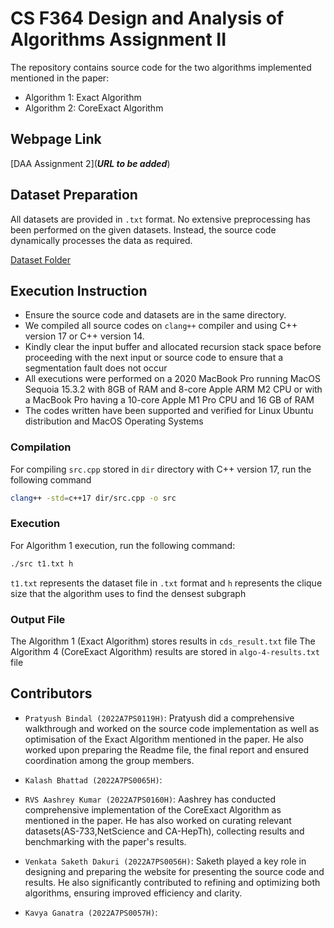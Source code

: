 
# CS F364 Design and Analysis of Algorithms Assignment II

The repository contains source code for the two algorithms implemented mentioned in the paper:
- Algorithm 1: Exact Algorithm
- Algorithm 2: CoreExact Algorithm

## Webpage Link

[DAA Assignment 2](***URL to be added***)


## Dataset Preparation

All datasets are provided in ```.txt``` format. No extensive preprocessing has been performed on the given datasets. Instead, the source code dynamically processes the data as required.  

[Dataset Folder](https://drive.google.com/drive/folders/1PMXBEOQy44Y198SDR4oAbJyCjG57gqef?usp=sharing)

## Execution Instruction
- Ensure the source code and datasets are in the same directory.
- We compiled all source codes on ```clang++``` compiler and using C++ version 17 or C++ version 14.
- Kindly clear the input buffer and allocated recursion stack space before proceeding with the next input or source code to ensure that a segmentation fault does not occur
- All executions were performed on a 2020 MacBook Pro running MacOS Sequoia 15.3.2 with 8GB of RAM and 8-core Apple ARM M2 CPU or with a MacBook Pro having a 10-core Apple M1 Pro CPU and 16 GB of RAM
- The codes written have been supported and verified for Linux Ubuntu distribution and MacOS Operating Systems

### Compilation
For compiling ```src.cpp``` stored in ```dir``` directory with C++ version 17, run the following command
 ```bash
clang++ -std=c++17 dir/src.cpp -o src
```

### Execution
For Algorithm 1 execution, run the following command:
```bash
./src t1.txt h
```
```t1.txt``` represents the dataset file in ```.txt``` format and ```h``` represents the clique size that the algorithm uses to find the densest subgraph

### Output File

The Algorithm 1 (Exact Algorithm) stores results in ```cds_result.txt``` file
The Algorithm 4 (CoreExact Algorithm) results are stored in ```algo-4-results.txt``` file


## Contributors

- ```Pratyush Bindal (2022A7PS0119H)```: Pratyush did a comprehensive walkthrough and worked on the source code implementation as well as optimisation of the Exact Algorithm mentioned in the paper. He also worked upon preparing the Readme file, the final report and ensured coordination among the group members.

- ```Kalash Bhattad (2022A7PS0065H)```: 

- ```RVS Aashrey Kumar (2022A7PS0160H)```: Aashrey has conducted comprehensive implementation of the CoreExact Algorithm as mentioned in the paper. He has also worked on curating relevant datasets(AS-733,NetScience and CA-HepTh), collecting results and benchmarking with the paper's results.

- ```Venkata Saketh Dakuri (2022A7PS0056H)```: Saketh played a key role in designing and preparing the website for presenting the source code and results. He also significantly contributed to refining and optimizing both algorithms, ensuring improved efficiency and clarity.

- ```Kavya Ganatra (2022A7PS0057H)```: 
